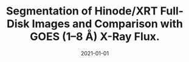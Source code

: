 ---
title: "Segmentation of Hinode/XRT Full-Disk Images and Comparison with GOES (1–8 Å) X-Ray Flux."
collection: publications
permalink: /publication/2021-adithya
date: 2021-01-01
venue: 'Solar Physics'
link: 'https://doi.org/10.1007/s11207-021-01785-6'
citation: "H. N. Adithya, R. Kariyappa, I. Shinsuke, K. Kanya, J. Zender, L. Damé, <b>G. Giono</b>, E. DeLuca and M. Weber, “Segmentation of Hinode/XRT Full-Disk Images and Comparison with GOES (1–8 Å) X-Ray Flux.“, <i>Solar Physics</i>, Volume 296, Issue 71, (2021), doi:10.1007/s11207-021-01785-6"
---